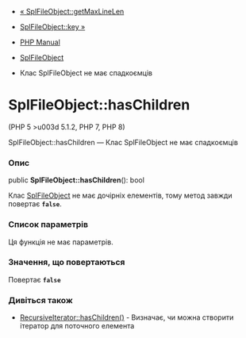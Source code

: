 - [« SplFileObject::getMaxLineLen](splfileobject.getmaxlinelen.md)
- [SplFileObject::key »](splfileobject.key.md)

- [PHP Manual](index.md)
- [SplFileObject](class.splfileobject.md)
- Клас SplFileObject не має спадкоємців

# SplFileObject::hasChildren

(PHP 5 \>u003d 5.1.2, PHP 7, PHP 8)

SplFileObject::hasChildren — Клас SplFileObject не має спадкоємців

### Опис

public **SplFileObject::hasChildren**(): bool

Клас [SplFileObject](class.splfileobject.md) не має дочірніх
елементів, тому метод завжди повертає **`false`**.

### Список параметрів

Ця функція не має параметрів.

### Значення, що повертаються

Повертає **`false`**

### Дивіться також

- [RecursiveIterator::hasChildren()](recursiveiterator.haschildren.md) -
Визначає, чи можна створити ітератор для поточного елемента
